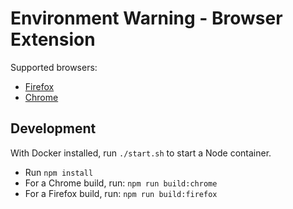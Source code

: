 # Environment Warning - Browser Extension

Supported browsers:
* [Firefox](https://addons.mozilla.org/en-US/firefox/addon/environment-warnings/)
* [Chrome](https://chromewebstore.google.com/detail/environment-warning/coplemcefcojahbbpbbfbpmchlnclngk)

## Development

With Docker installed, run `./start.sh` to start a Node container.

* Run `npm install`
* For a Chrome build, run: `npm run build:chrome`
* For a Firefox build, run: `npm run build:firefox`
